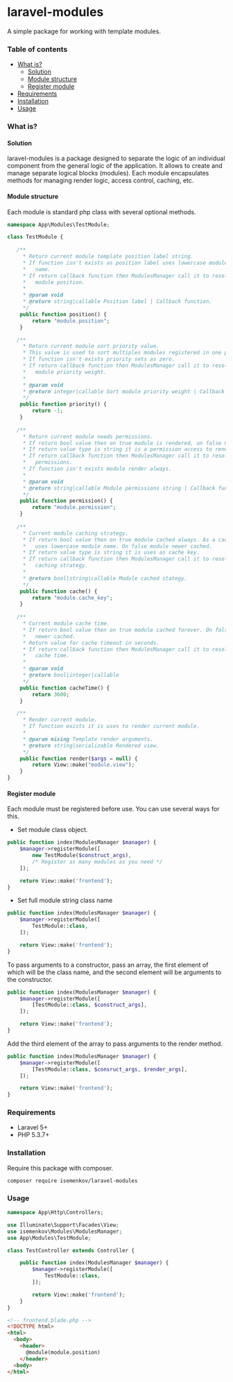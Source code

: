# laravel-modules

A simple package for working with template modules.



### Table of contents

* [What is?](#what-is)
  * [Solution](#solution)
  * [Module structure](#module-structure)
  * [Register module](#register-module)
* [Requirements](#requirements)
* [Installation](#installation)
* [Usage](#usage)



### What is?

#### Solution

laravel-modules is a package designed to separate the logic of an individual component from the general logic of the application. It allows to create and manage separate logical blocks (modules). Each module encapsulates methods for managing render logic, access control, caching, etc.

#### Module structure

Each module is standard php class with several optional methods.

```php
namespace App\Modules\TestModule;

class TestModule {
    
   /**
     * Return current module template position label string.
     * If function isn't exists as position label uses lowercase module class 
     *   name.
     * If return callback function then ModulesManager call it to resolve 
     *   module position.
     * 
     * @param void
     * @return string|callable Position label | Callback function.
     */
    public function position() {
        return "module.position";
    }

   /**
     * Return current module sort priority value.
     * This value is used to sort multiples modules registered in one position.
     * If function isn't exists priority sets as zero.
     * If return callback function then ModulesManager call it to resolve 
     *   module priority weight.
     * 
     * @param void
     * @return integer|callable Sort module priority weight | Callback function.
     */ 
    public function priority() {
        return -1;
    }
    
   /**
     * Return current module needs permissions.
     * If return bool value then on true module is rendered, on false none.
     * If return value type is string it is a permission access to render. 
     * If return callback function then ModulesManager call it to resolve 
     *   permissions.
     * If function isn't exists module render always.
     *  
     * @param void
     * @return string|callable Module permissions string | Callback function
     */ 
    public function permission() {
        return "module.permission";
    }
    
   /**
     * Current module caching strategy. 
     * If return bool value then on true module cached always. As a cache key 
     *   uses lowercase module name. On false module newer cached.
     * If return value type is string it is uses as cache key.
     * If return callback function then ModulesManager call it to resolve
     *   caching strategy.
     * 
     * @return bool|string|callable Module cached stategy.
     */ 
    public function cache() {
        return "module.cache_key";
    }
    
   /**
     * Current module cache time.
     * If return bool value then on true module cached forever. On false module 
     *   newer cached.
     * Return value for cache timeout in seconds.
     * If return callback function then ModulesManager call it to resolve
     *   cache time.
     * 
     * @param void
     * @return bool|integer|callable 
     */
    public function cacheTime() {
        return 3600; 
    }

   /**
     * Render current module.
     * If function exists it is uses to render current module.
     * 
     * @param mixing Template render arguments.
     * @return string|serializable Rendered view.
     */ 
    public function render($args = null) {
        return View::make("module.view");
    }
}
```

#### Register module

Each module must be registered before use. You can use several ways for this.

- Set module class object.

```php
public function index(ModulesManager $manager) {
    $manager->registerModule([
        new TestModule($construct_args),
        /* Register as many modules as you need */
    ]);

    return View::make('frontend');
}
```

- Set full module string class name

```php
public function index(ModulesManager $manager) {
    $manager->registerModule([
        TestModule::class,
    ]);

    return View::make('frontend');
}
```

To pass arguments to a constructor, pass an array, the first element of which will be the class name, and the second element will be arguments to the constructor.

```php
public function index(ModulesManager $manager) {
    $manager->registerModule([
        [TestModule::class, $construct_args],
    ]);

    return View::make('frontend');
}
```
Add the third element of the array to pass arguments to the render method.

```php
public function index(ModulesManager $manager) {
    $manager->registerModule([
        [TestModule::class, $consruct_args, $render_args],
    ]);

    return View::make('frontend');
}
```



### Requirements

* Laravel 5+
* PHP 5.3.7+



### Installation

Require this package with composer.

```composer
composer require isemenkov/laravel-modules
```



### Usage

```php
namespace App\Http\Controllers;

use Illuminate\Support\Facades\View;
use isemenkov\Modules\ModulesManager;
use App\Modules\TestModule;

class TestController extends Controller {

    public function index(ModulesManager $manager) {
        $manager->registerModule([
            TestModule::class,
        ]);

        return View::make('frontend');
    }
}
```

```html
<!-- frontend.blade.php -->
<!DOCTYPE html>
<html>
  <body>
    <header>
      @module(module.position)    
    </header>
  <body>
</html>
```